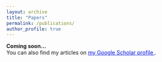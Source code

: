 ```yaml
---
layout: archive
title: "Papers"
permalink: /publications/
author_profile: true
---
```


**Coming soon...** <br>
You can also find my articles on <a href="https://scholar.google.com/" style="color: #0011DB;">my Google Scholar profile </a>.
